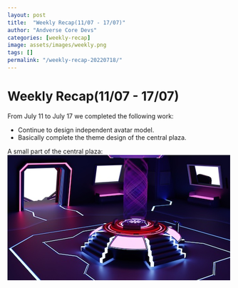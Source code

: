 ```yaml
---
layout: post
title:  "Weekly Recap(11/07 - 17/07)"
author: "Andverse Core Devs"
categories: [weekly-recap]
image: assets/images/weekly.png
tags: []
permalink: "/weekly-recap-20220718/"
---
```


# Weekly Recap(11/07 - 17/07)

From July 11 to July 17 we completed the following work:


- Continue to design independent avatar model.
- Basically complete the theme design of the central plaza.

A small part of the central plaza:  
![/assets/images/20220718001.jpg](/assets/images/20220718001.jpg)